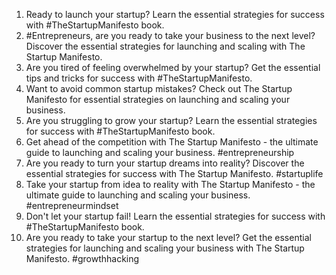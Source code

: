 1. Ready to launch your startup? Learn the essential strategies for success with #TheStartupManifesto book.
2. #Entrepreneurs, are you ready to take your business to the next level? Discover the essential strategies for launching and scaling with The Startup Manifesto.
3. Are you tired of feeling overwhelmed by your startup? Get the essential tips and tricks for success with #TheStartupManifesto.
4. Want to avoid common startup mistakes? Check out The Startup Manifesto for essential strategies on launching and scaling your business.
5. Are you struggling to grow your startup? Learn the essential strategies for success with #TheStartupManifesto book.
6. Get ahead of the competition with The Startup Manifesto - the ultimate guide to launching and scaling your business. #entrepreneurship
7. Are you ready to turn your startup dreams into reality? Discover the essential strategies for success with The Startup Manifesto. #startuplife
8. Take your startup from idea to reality with The Startup Manifesto - the ultimate guide to launching and scaling your business. #entrepreneurmindset
9. Don't let your startup fail! Learn the essential strategies for success with #TheStartupManifesto book.
10. Are you ready to take your startup to the next level? Get the essential strategies for launching and scaling your business with The Startup Manifesto. #growthhacking
